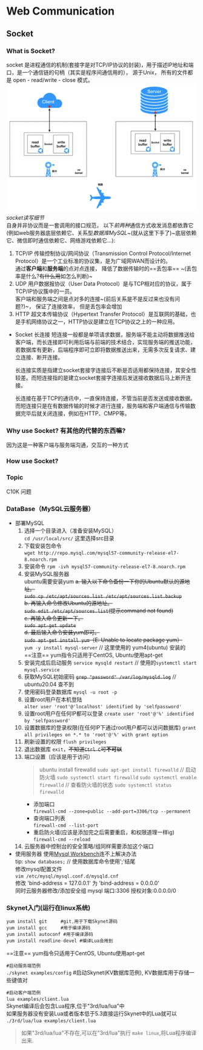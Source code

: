 # Web Communication

## Socket

### **What** is Socket?

socket 是进程通信的机制(套接字是对TCP/IP协议的封装)，用于描述IP地址和端口，是一个通信链的句柄（其实是程序间通信用的）， 源于Unix， 所有的文件都是 open - read/write - close 模式。
![gif](./src/src_socketcommunication.gif)  
*socket读写细节*  
自身并非协议而是一套调用的接口规范， 以下*前两种*通信方式收发消息都依靠它(例如web服务器底层依赖它、关系型*数据库MySQL*~(就从这里下手了)~底层依赖它、微信即时通信依赖它、网络游戏依赖它...):

1. TCP/IP
  传输控制协议/网间协议（Transmission Control Protocol/Internet Protocol）是一个工业标准的协议集，是为广域网WAN而设计的。  
  通过**客户端**和**服务端**的点对点连接， 降低了数据传输时的==丢包率== ~(丢包率是什么?~~有什么用~~如怎么判断)~
2. UDP
  用户数据报协议（User Data Protocol）是与TCP相对应的协议，属于TCP/IP协议簇中的一员。  
  客户端和服务端之间是点对多的连接~(前后关系是不是反过来也没有问题?)~， 保证了连接效率， 但是丢包率会增加
3. HTTP
  超文本传输协议（Hypertext Transfer Protocol）是互联网的基础，也是手机网络协议之一，HTTP协议是建立在TCP协议之上的一种应用。  

- Socket 长连接
  短连接一般都是单项请求数据，服务端不能主动将数据推送给客户端，而长连接即可利用后端与前端的技术结合，实现服务端的推送功能，若数据库有更新，后端程序即可立即将数据推送出来，无需多次反复请求、建立连接、断开连接。  

  长连接实质是指建立socket套接字连接后不断是否适用都保持连接，其安全性较差。而短连接指的是建立socket套接字连接后发送接收数据后马上断开连接。  

  长连接在基于TCP的通讯中，一直保持连接，不管当前是否发送或接收数据。而短连接只是在有数据传输的时候才进行连接，服务端和客户端通信与传输数据完毕后就关闭连接，例如在HTTP、CMPP等。

### **Why** use Socket? 有其他的代替的东西嘛?

因为这是一种客户端与服务端沟通，交互的一种方式

### **How** use Socket?

### Topic

C10K 问题

### DataBase（MySQL云服务器）

- 部署MySQL
  1. 选择一个目录进入（准备安装MySQL）  
    `cd /usr/local/src/` 这里选择src目录  
  2. 下载安装包命令  
    `wget http://repo.mysql.com/mysql57-community-release-el7-8.noarch.rpm`  
  3. 安装命令
    `rpm -ivh mysql57-community-release-el7-8.noarch.rpm`  
  4. 安装MySQL服务器  
    ubuntu需要安装yum
    ~~a. 输入以下命令备份一下你的Ubuntu默认的源地址。  
    `sudo cp /etc/apt/sources.list /etc/apt/sources.list.backup`  
    b. 再输入命令修改Ubuntu的源地址。  
    `sudo edit /etc/apt/sources.list`(提示command not found)  
    c. 再输入命令更新一下。  
    `sudo apt-get update`  
    d. 最后输入命令安装yum即可。  
    `sudo apt-get install yum`（E: Unable to locate package yum）~~  
    `yum -y install mysql-server` // 这里使用的 yum4(ubuntu) 安装的  
    ==注意== yum指令只适用于CentOS, Ubuntu使用apt-get  
  5. 安装完成后启动服务
    `service mysqld restart`  // 使用的`systemctl start mysql.service`
  6. 获取MySQL初始密码
    ~~`grep "password" /var/log/mysqld.log`~~ // ubuntu20.04 查不到
  7. 使用密码登录数据库
    `mysql -u root -p`
  8. 设置root用户在本机登陆  
    `alter user 'root'@'localhost' identified by 'selfpassword'`
  9. 设置root用户在任何IP都可以登录
    `create user 'root'@'%' identified by 'selfpassword'`
  10. 设置数据库的登录权限(在任何IP下通过root用户都可以访问数据库)
    `grant all privileges on *.* to 'root'@'%' with grant option`
  11. 刷新设置的权限
    `flush privileges`
  12. 退出数据库
    `exit`，~~不知道`Ctrl C`可**不可以**~~
  13. 端口设置（应该是用于访问）
      > ubuntu install firewalld
      `sudo apt-get install firewalld`
      // 启动防火墙
      `sudo systemctl start firewalld`
      `sudo systemctl enable firewalld`
      // 查看防火墙的状态
      `sudo systemctl status firewalld`
      - 添加端口  
        `firewall-cmd --zone=public --add-port=3306/tcp --permanent`  
      - 查询端口列表  
        `firewall-cmd --list-port`  
      - 重启防火墙(应该是添加完之后需要重启，和权限道理一样ig)  
        `firewall-cmd --reload`  
  14. 云服务器中控制台的安全策略/组同样需要添加这个端口  
- 使用服务器
  使用[Mysql Workbench](https://dev.mysql.com/downloads/workbench/)连不上解决办法  
  tip: `show databases;` // 使用数据库命令使用';'结尾  
  修改mysql配置文件  
  `vim /etc/mysql/mysql.conf.d/mysqld.cnf`  
  修改 'bind-address = 127.0.0.1' 为 'bind-address = 0.0.0.0'  
  同时云服务器修改/添加安全组 mysql 端口:3306 授权对象:0.0.0.0/0  

### Skynet入门(运行在linux系统)

```C
yum install git     #git,用于下载Skynet源码
yum install gcc     #用于编译源码
yum install autoconf #用于编译源码
yum install readline-devel #编译Lua会用到
```

==注意== yum指令只适用于CentOS, Ubuntu使用apt-get  

`#启动服务端范例`  
`./skynet examples/config` #启动Skynet(KV数据库范例), KV数据库用于存储一些键值对

`#启动客户端范例`  
`lua examples/client.lua`  
Skynet编译后会包含Lua程序,位于"3rd/lua/lua"中  
如果服务器没有安装Lua或者版本低于5.3直接运行Skynet中的Lua就可以  
`./3rd/lua/lua examples/client.lua`  
> 如果"3rd/lua/lua"不存在,可以在"3rd/lua"执行 `make linux`,将Lua程序编译出来.

